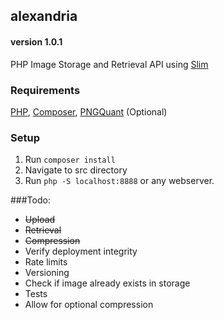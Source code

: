## alexandria
#### version 1.0.1
PHP Image Storage and Retrieval API using [Slim](https://github.com/slimphp/Slim)

### Requirements
[PHP](https://www.php.net/), [Composer](https://getcomposer.org/), [PNGQuant](https://packages.debian.org/stretch/amd64/pngquant/download) (Optional)

### Setup
1. Run `composer install`
2. Navigate to src directory
3. Run `php -S localhost:8888` or any webserver.

###Todo:
- ~~Upload~~
- ~~Retrieval~~
- ~~Compression~~
- Verify deployment integrity
- Rate limits
- Versioning
- Check if image already exists in storage
- Tests
- Allow for optional compression

